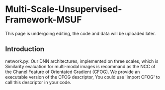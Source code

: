 # Multi-Scale-Unsupervised-Framework-MSUF
This page is undergoing editing, the code and data will be uploaded later.
## Introduction
network.py: Our DNN architectures, implemented on three scales, which is 
Similarity evaluation for multi-modal images is recommand as the NCC of the Chanel Feature of Orientated Gradient (CFOG). We provide an executable version of the CFOG descriptor, You could use 'import CFOG' to call this descriptor in your code.
